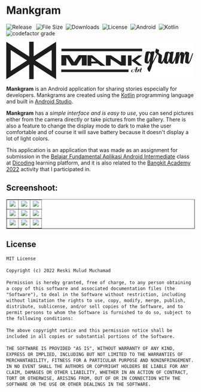 # Mankgram
![Release](https://img.shields.io/github/v/release/reskimulud/Mankgram) &nbsp;
![File Size](https://img.shields.io/github/repo-size/reskimulud/Mankgram?logo=github)&nbsp;
![Downloads](https://img.shields.io/github/downloads/reskimulud/Mankgram/total)&nbsp;
![License](https://img.shields.io/github/license/reskimulud/Mankgram?logo=github)&nbsp;
![Android](https://img.shields.io/badge/Android-3DDC84?logo=android&logoColor=white)&nbsp;
![Kotlin](https://img.shields.io/badge/kotlin-%230095D5.svg?logo=kotlin&logoColor=white)&nbsp;
![codefactor grade](https://img.shields.io/codefactor/grade/github/reskimulud/Mankgram/main?label=codefactor%20grade&logo=codefactor)&nbsp;

![Mankgram](/app/src/main/res/drawable/mankgram_500.webp)

**Mankgram** is an Android application for sharing stories especially for developers. Mankgrams are created using the [Kotlin](https://kotlinlang.org) programming language and built in [Android Studio](https://developer.android.com/studio).

**Mankgram** has a *simple interface and is easy to use*, you can send pictures either from the camera directly or take pictures from the gallery. There is also a feature to change the display mode to dark to make the user comfortable and of course it will save battery because it doesn't display a lot of light colors.

This application is an application that was made as an assignment for submission in the [Belajar Fundamental Aplikasi Android Intermediate](https://dicoding.com/academies/352) class at [Dicoding](https://dicoding.com) learning platform, and it is also related to the [Bangkit Academy 2022](https://g.co/bangkit) activity that I participated in.

## Screenshoot:

<table border="1" align="center">
  <tr>
    <td><img src="https://raw.githubusercontent.com/reskimulud/reskimulud/main/assets_for_project/mankgram/Screenshot_2022-04-12-16-38-24-52.png" width="240px" /></td>
    <td><img src="https://raw.githubusercontent.com/reskimulud/reskimulud/main/assets_for_project/mankgram/Screenshot_2022-04-12-16-38-29-07.png" width="240px" /></td>
    <td><img src="https://raw.githubusercontent.com/reskimulud/reskimulud/main/assets_for_project/mankgram/Screenshot_2022-04-12-16-38-32-10.png" width="240px" /></td>
  </tr>

  <tr>
    <td><img src="https://raw.githubusercontent.com/reskimulud/reskimulud/main/assets_for_project/mankgram/Screenshot_2022-04-12-16-38-35-53.png" width="240px" /></td>
    <td><img src="https://raw.githubusercontent.com/reskimulud/reskimulud/main/assets_for_project/mankgram/Screenshot_2022-04-12-16-38-02-51.png" width="240px" /></td>
    <td><img src="https://raw.githubusercontent.com/reskimulud/reskimulud/main/assets_for_project/mankgram/Screenshot_2022-04-12-16-38-08-00.png" width="240px" /></td>
  </tr>

  <tr>
    <td><img src="https://raw.githubusercontent.com/reskimulud/reskimulud/main/assets_for_project/mankgram/Screenshot_2022-04-12-16-36-21-58.png" width="240px" /></td>
    <td><img src="https://raw.githubusercontent.com/reskimulud/reskimulud/main/assets_for_project/mankgram/Screenshot_2022-04-12-16-36-51-35.png" width="240px" /></td>
    <td><img src="https://raw.githubusercontent.com/reskimulud/reskimulud/main/assets_for_project/mankgram/Screenshot_2022-04-12-16-37-52-69.png" width="240px" /></td>
  </tr>

</table>

## License

```
MIT License

Copyright (c) 2022 Reski Mulud Muchamad

Permission is hereby granted, free of charge, to any person obtaining a copy of this software and associated documentation files (the "Software"), to deal in the Software without restriction, including without limitation the rights to use, copy, modify, merge, publish, distribute, sublicense, and/or sell copies of the Software, and to permit persons to whom the Software is furnished to do so, subject to the following conditions:

The above copyright notice and this permission notice shall be included in all copies or substantial portions of the Software.

THE SOFTWARE IS PROVIDED "AS IS", WITHOUT WARRANTY OF ANY KIND, EXPRESS OR IMPLIED, INCLUDING BUT NOT LIMITED TO THE WARRANTIES OF MERCHANTABILITY, FITNESS FOR A PARTICULAR PURPOSE AND NONINFRINGEMENT. IN NO EVENT SHALL THE AUTHORS OR COPYRIGHT HOLDERS BE LIABLE FOR ANY CLAIM, DAMAGES OR OTHER LIABILITY, WHETHER IN AN ACTION OF CONTRACT, TORT OR OTHERWISE, ARISING FROM, OUT OF OR IN CONNECTION WITH THE SOFTWARE OR THE USE OR OTHER DEALINGS IN THE SOFTWARE.
```
